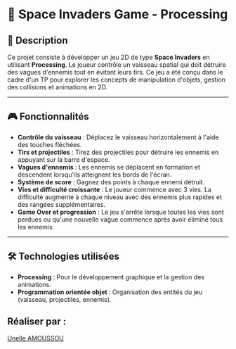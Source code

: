 # 🚀 Space Invaders Game - Processing

## 📝 Description

Ce projet consiste à développer un jeu 2D de type **Space Invaders** en utilisant **Processing**. Le joueur contrôle un vaisseau spatial qui doit détruire des vagues d'ennemis tout en évitant leurs tirs. Ce jeu a été conçu dans le cadre d'un TP pour explorer les concepts de manipulation d'objets, gestion des collisions et animations en 2D.

---

## 🎮 Fonctionnalités

- **Contrôle du vaisseau** : Déplacez le vaisseau horizontalement à l'aide des touches fléchées.  
- **Tirs et projectiles** : Tirez des projectiles pour détruire les ennemis en appuyant sur la barre d'espace.  
- **Vagues d'ennemis** : Les ennemis se déplacent en formation et descendent lorsqu'ils atteignent les bords de l'écran.  
- **Système de score** : Gagnez des points à chaque ennemi détruit.  
- **Vies et difficulté croissante** : Le joueur commence avec 3 vies. La difficulté augmente à chaque niveau avec des ennemis plus rapides et des rangées supplémentaires.  
- **Game Over et progression** : Le jeu s'arrête lorsque toutes les vies sont perdues ou qu'une nouvelle vague commence après avoir éliminé tous les ennemis.

---

## 🛠️ Technologies utilisées

- **Processing** : Pour le développement graphique et la gestion des animations.
- **Programmation orientée objet** : Organisation des entités du jeu (vaisseau, projectiles, ennemis).

## Réaliser par :
  [Unelle AMOUSSOU](https://github.com/UnelleA)

